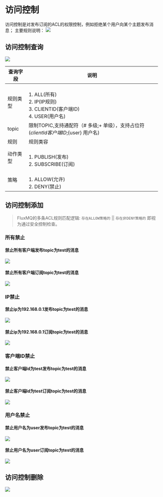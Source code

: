 # 访问控制
访问控制是对发布订阅的ACL的权限控制，例如拒绝某个用户向某个主题发布消息；
主要规则说明：
![](@site/static/images/function/img_22.png)
## 访问控制查询
![](@site/static/images/function/img_23.png)

| **查询字段** | **说明**                                                                       |
|----------|------------------------------------------------------------------------------|
| 规则类型     | <br/>1. ALL(所有) <br/>2. IP(IP规则) <br/>3. CLIENTID(客户端ID)   <br/>4. USER(用户名) |
| topic    | 限制TOPIC,支持通配符（# 多级;+ 单级），支持占位符(${clientId} 客户端ID;${user} 用户名)                |
| 规则       | 规则类容                                                                         |
| 动作类型     | <br/>1. PUBLISH(发布) <br/>2. SUBSCRIBE(订阅)                                    |
| 策略       | <br/>1. ALLOW(允许) <br/>2. DENY(禁止)                                           |

## 访问控制添加
> FluxMQ的多条ACL规则匹配逻辑: `存在ALLOW策略的` || `存在非DENY策略的` 即视为通过安全控制检查。 
### 所有禁止

#### 禁止所有客户端发布topic为test的消息
![](@site/static/images/function/img_24.png)

#### 禁止所有客户端订阅topic为test的消息
![](@site/static/images/function/img_25.png)

### IP禁止

#### 禁止ip为192.168.0.1发布topic为test的消息
![](@site/static/images/function/img_26.png)

#### 禁止ip为192.168.0.1订阅topic为test的消息
![](@site/static/images/function/img_27.png)

### 客户端ID禁止
#### 禁止客户端Id为test发布topic为test的消息
![](@site/static/images/function/img_28.png)

#### 禁止客户端Id为test订阅topic为test的消息
![](@site/static/images/function/img_29.png)


### 用户名禁止
#### 禁止用户名为user发布topic为test的消息
![](@site/static/images/function/img_30.png)

#### 禁止用户名为user订阅topic为test的消息
![](@site/static/images/function/img_31.png)

## 访问控制删除
![](@site/static/images/function/img_32.png)

